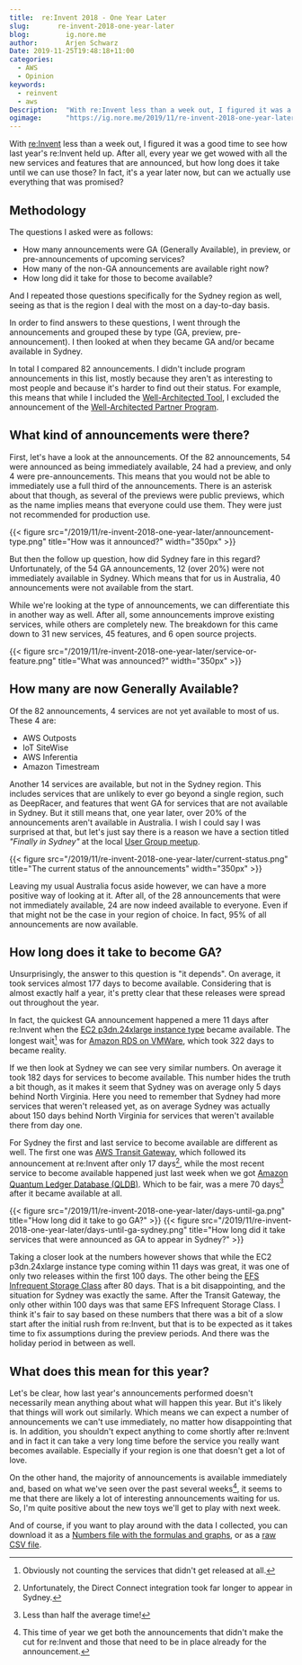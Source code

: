 ```yaml
---
title:  re:Invent 2018 - One Year Later
slug:       re-invent-2018-one-year-later
blog:         ig.nore.me
author:       Arjen Schwarz
Date: 2019-11-25T19:48:18+11:00
categories:
  - AWS
  - Opinion
keywords:
  - reinvent
  - aws
Description:  "With re:Invent less than a week out, I figured it was a good time to see how last year's re:Invent held up. After all, every year we get wowed with all the new services and features that are announced, but how long does it take until we can use those? In fact, it's a year later now, but can we actually use everything that was promised?"
ogimage:      "https://ig.nore.me/2019/11/re-invent-2018-one-year-later/current-status.png"
---
```


With [re:Invent](https://reinvent.awsevents.com) less than a week out, I figured it was a good time to see how last year's re:Invent held up. After all, every year we get wowed with all the new services and features that are announced, but how long does it take until we can use those? In fact, it's a year later now, but can we actually use everything that was promised?

## Methodology

The questions I asked were as follows:

* How many announcements were GA (Generally Available), in preview, or pre-announcements of upcoming services?
* How many of the non-GA announcements are available right now?
* How long did it take for those to become available?

And I repeated those questions specifically for the Sydney region as well, seeing as that is the region I deal with the most on a day-to-day basis.

In order to find answers to these questions, I went through the announcements and grouped these by type (GA, preview, pre-announcement). I then looked at when they became GA and/or became available in Sydney.

In total I compared 82 announcements. I didn't include program announcements in this list, mostly because they aren't as interesting to most people and because it's harder to find out their status. For example, this means that while I included the [Well-Architected Tool](https://aws.amazon.com/about-aws/whats-new/2018/11/introducing-aws-well-architected-tool/), I excluded the announcement of the [Well-Architected Partner Program](https://aws.amazon.com/about-aws/whats-new/2018/11/aws-well-architected-partners/).

## What kind of announcements were there?

First, let's have a look at the announcements. Of the 82 announcements, 54 were announced as being immediately available, 24 had a preview, and only 4 were pre-announcements. This means that you would not be able to immediately use a full third of the announcements. There is an asterisk about that though, as several of the previews were public previews, which as the name implies means that everyone could use them. They were just not recommended for production use.

{{< figure src="/2019/11/re-invent-2018-one-year-later/announcement-type.png" title="How was it announced?" width="350px" >}}

But then the follow up question, how did Sydney fare in this regard? Unfortunately, of the 54 GA announcements, 12 (over 20%) were not immediately available in Sydney. Which means that for us in Australia, 40 announcements were not available from the start.

While we're looking at the type of announcements, we can differentiate this in another way as well. After all, some announcements improve existing services, while others are completely new. The breakdown for this came down to 31 new services, 45 features, and 6 open source projects.

{{< figure src="/2019/11/re-invent-2018-one-year-later/service-or-feature.png" title="What was announced?" width="350px" >}}

## How many are now Generally Available?

Of the 82 announcements, 4 services are not yet available to most of us. These 4 are:

* AWS Outposts
* IoT SiteWise
* AWS Inferentia
* Amazon Timestream

Another 14 services are available, but not in the Sydney region. This includes services that are unlikely to ever go beyond a single region, such as DeepRacer, and features that went GA for services that are not available in Sydney. But it still means that, one year later, over 20% of the announcements aren't available in Australia. I wish I could say I was surprised at that, but let's just say there is a reason we have a section titled *"Finally in Sydney"* at the local [User Group meetup](https://melb.awsug.org.au).

{{< figure src="/2019/11/re-invent-2018-one-year-later/current-status.png" title="The current status of the announcements" width="350px" >}}

Leaving my usual Australia focus aside however, we can have a more positive way of looking at it. After all, of the 28 announcements that were not immediately available, 24 are now indeed available to everyone. Even if that might not be the case in your region of choice. In fact, 95% of all announcements are now available.

## How long does it take to become GA?

Unsurprisingly, the answer to this question is "it depends". On average, it took services almost 177 days to become available. Considering that is almost exactly half a year, it's pretty clear that these releases were spread out throughout the year.

In fact, the quickest GA announcement happened a mere 11 days after re:Invent when the [EC2 p3dn.24xlarge instance type](https://aws.amazon.com/blogs/aws/new-ec2-p3dn-gpu-instances-with-100-gbps-networking-local-nvme-storage-for-faster-machine-learning-p3-price-reduction/) became available. The longest wait[^1] was for [Amazon RDS on VMWare](https://aws.amazon.com/blogs/aws/now-available-amazon-relational-database-service-rds-on-vmware/), which took 322 days to became reality.

If we then look at Sydney we can see very similar numbers. On average it took 182 days for services to become available. This number hides the truth a bit though, as it makes it seem that Sydney was on average only 5 days behind North Virginia. Here you need to remember that Sydney had more services that weren't released yet, as on average Sydney was actually about 150 days behind North Virginia for services that weren't available there from day one.

For Sydney the first and last service to become available are different as well. The first one was [AWS Transit Gateway](https://aws.amazon.com/about-aws/whats-new/2018/12/aws-transit-gateway-is-now-available-in-8-additional-aws-regions/), which followed its announcement at re:Invent after only 17 days[^2], while the most recent service to become available happened just last week when we got [Amazon Quantum Ledger Database (QLDB)](https://aws.amazon.com/about-aws/whats-new/2019/11/amazon-qldb-available-europe-frankfurt-asiapacific-singapore-seoul-sydney/). Which to be fair, was a mere 70 days[^3] after it became available at all.

{{< figure src="/2019/11/re-invent-2018-one-year-later/days-until-ga.png" title="How long did it take to go GA?" >}}
{{< figure src="/2019/11/re-invent-2018-one-year-later/days-until-ga-sydney.png" title="How long did it take services that were announced as GA to appear in Sydney?" >}}

Taking a closer look at the numbers however shows that while the EC2 p3dn.24xlarge instance type coming within 11 days was great, it was one of only two releases within the first 100 days. The other being the [EFS Infrequent Storage Class](https://aws.amazon.com/blogs/aws/new-infrequent-access-storage-class-for-amazon-elastic-file-system-efs/) after 80 days. That is a bit disappointing, and the situation for Sydney was exactly the same. After the Transit Gateway, the only other within 100 days was that same EFS Infrequent Storage Class. I think it's fair to say based on these numbers that there was a bit of a slow start after the initial rush from re:Invent, but that is to be expected as it takes time to fix assumptions during the preview periods. And there was the holiday period in between as well.

## What does this mean for this year?

Let's be clear, how last year's announcements performed doesn't necessarily mean anything about what will happen this year. But it's likely that things will work out similarly. Which means we can expect a number of announcements we can't use immediately, no matter how disappointing that is. In addition, you shouldn't expect anything to come shortly after re:Invent and in fact it can take a very long time before the service you really want becomes available. Especially if your region is one that doesn't get a lot of love.

On the other hand, the majority of announcements is available immediately and, based on what we've seen over the past several weeks[^4], it seems to me that there are likely a lot of interesting announcements waiting for us. So, I'm quite positive about the new toys we'll get to play with next week.

And of course, if you want to play around with the data I collected, you can download it as a [Numbers file with the formulas and graphs](/2019/11/re-invent-2018-one-year-later/re-invent2018-1-year-later.numbers), or as a [raw CSV file](/2019/11/re-invent-2018-one-year-later/re-invent2018-1-year-later.csv).

[^1]: Obviously not counting the services that didn't get released at all.

[^2]: Unfortunately, the Direct Connect integration took far longer to appear in Sydney.

[^3]: Less than half the average time!

[^4]: This time of year we get both the announcements that didn't make the cut for re:Invent and those that need to be in place already for the announcement.
